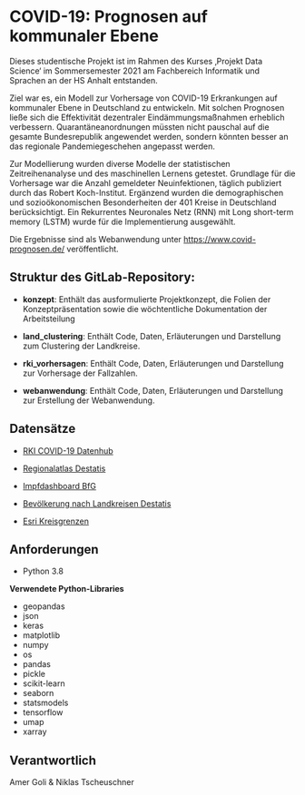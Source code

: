 # COVID-19: Prognosen auf kommunaler Ebene

Dieses studentische Projekt ist im Rahmen des Kurses ‚Projekt Data Science‘ im Sommersemester 2021 am Fachbereich Informatik und Sprachen an der HS Anhalt entstanden.

Ziel war es, ein Modell zur Vorhersage von COVID-19 Erkrankungen auf kommunaler Ebene in Deutschland zu entwickeln. Mit solchen Prognosen ließe sich die Effektivität dezentraler Eindämmungsmaßnahmen erheblich verbessern. Quarantäneanordnungen müssten nicht pauschal auf die gesamte Bundesrepublik angewendet werden, sondern könnten besser an das regionale Pandemiegeschehen angepasst werden.

Zur Modellierung wurden diverse Modelle der statistischen Zeitreihenanalyse und des maschinellen Lernens getestet. Grundlage für die Vorhersage war die Anzahl gemeldeter Neuinfektionen, täglich publiziert durch das Robert Koch-Institut. Ergänzend wurden die demographischen und sozioökonomischen Besonderheiten der 401 Kreise in Deutschland berücksichtigt. Ein Rekurrentes Neuronales Netz (RNN) mit Long short-term memory (LSTM) wurde für die Implementierung ausgewählt.


Die Ergebnisse sind als Webanwendung unter https://www.covid-prognosen.de/ veröffentlicht.




## Struktur des GitLab-Repository:

- **konzept**: Enthält das ausformulierte Projektkonzept, die Folien der Konzeptpräsentation sowie die wöchtentliche Dokumentation der Arbeitsteilung

- **land_clustering**: Enthält Code, Daten, Erläuterungen und Darstellung zum Clustering der Landkreise. 

- **rki_vorhersagen**:  Enthält Code, Daten, Erläuterungen und Darstellung zur Vorhersage der Fallzahlen.

- **webanwendung**:  Enthält Code, Daten, Erläuterungen und Darstellung zur Erstellung der Webanwendung.

## Datensätze

- [RKI COVID-19 Datenhub](https://npgeo-corona-npgeo-de.hub.arcgis.com/search?collection=Dataset)
- [Regionalatlas Destatis](https://regionalatlas.statistikportal.de/)

- [Impfdashboard BfG](https://impfdashboard.de/)
- [Bevölkerung nach Landkreisen Destatis](https://www.destatis.de/DE/Themen/Laender-Regionen/Regionales/Gemeindeverzeichnis/Administrativ/04-kreise.html)
- [Esri Kreisgrenzen](https://opendata-esri-de.opendata.arcgis.com/datasets/esri-de-content::kreisgrenzen-2019-mit-einwohnerzahl/explore?location=51.164254%2C10.454033%2C6.78&showTable=true)


## Anforderungen

- Python 3.8

**Verwendete Python-Libraries**

- geopandas
- json
- keras
- matplotlib
- numpy
- os
- pandas
- pickle
- scikit-learn
- seaborn
- statsmodels
- tensorflow
- umap
- xarray


## Verantwortlich

Amer Goli & Niklas Tscheuschner
